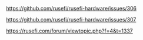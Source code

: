https://github.com/rusefi/rusefi-hardware/issues/306

https://github.com/rusefi/rusefi-hardware/issues/307



https://rusefi.com/forum/viewtopic.php?f=4&t=1337


